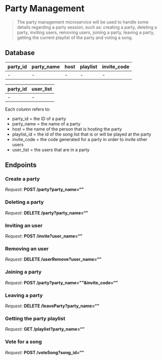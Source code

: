 # Party Management

> The party management microservice will be used to handle some details regarding a party session, such as: creating a party, deleting a party, inviting users, removing users, joining a party,  leaving a party, getting the current playlist of the party and voting a song.

## Database

| party_id | party_name | host | playlist | invite_code |
| -------- | ---------- | ---- | -------- | ----------- |
| -        | -          | -    | -        | -           |

| party_id | user_list |
| -------- | --------- |
| -        | -         |

Each column refers to:

 - party_id = the ID of a party
 - party_name = the name of a party
 - host = the name of the person that is hosting the party
 - playlist_id = the id of the song list that is or will be played at the party
 - invite_code = the code generated for a party in order to invite other users
 - user_list = the users that are in a party

## Endpoints

### Create a party

*Request:* **POST /party?party_name=“”**

### Deleting a party

*Request*: **DELETE /party?party_name=“”**

### Inviting an user

*Request*: **POST /invite?user_name=“”**

### Removing an user

*Request:* **DELETE /userRemove?user_name=“”**

### Joining a party

*Request:* **POST /party?party_name=""&invite_code=“”**

### Leaving a party

*Request:* **DELETE /leaveParty?party_name=“”**

### Getting the party playlist

*Request:* **GET /playlist?party_name=“”**

### Vote for a song

*Request:* **POST /voteSong?song_id=“”**
